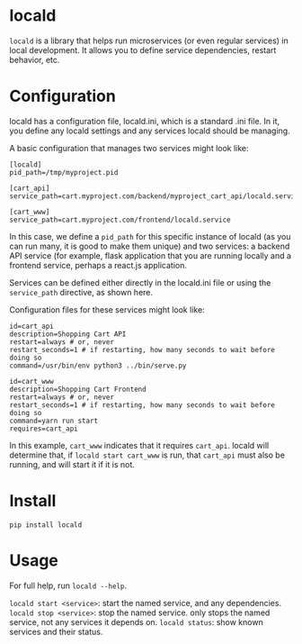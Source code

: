 locald
======

`locald` is a library that helps run microservices (or even regular services)
in local development. It allows you to define service dependencies, restart
behavior, etc.

Configuration
=============

locald has a configuration file, locald.ini, which is a standard .ini file. In
it, you define any locald settings and any services locald should be managing.

A basic configuration that manages two services might look like:
```!ini
[locald]
pid_path=/tmp/myproject.pid

[cart_api]
service_path=cart.myproject.com/backend/myproject_cart_api/locald.service

[cart_www]
service_path=cart.myproject.com/frontend/locald.service
```

In this case, we define a `pid_path` for this specific instance of locald (as
you can run many, it is good to make them unique) and two services: a backend
API service (for example, flask application that you are running locally and a
frontend service, perhaps a react.js application.

Services can be defined either directly in the locald.ini file or using the
`service_path` directive, as shown here.

Configuration files for these services might look like:
```!ini
id=cart_api
description=Shopping Cart API
restart=always # or, never
restart_seconds=1 # if restarting, how many seconds to wait before doing so
command=/usr/bin/env python3 ../bin/serve.py
```

```!ini
id=cart_www
description=Shopping Cart Frontend
restart=always # or, never
restart_seconds=1 # if restarting, how many seconds to wait before doing so
command=yarn run start
requires=cart_api
```

In this example, `cart_www` indicates that it requires `cart_api`. locald will
determine that, if `locald start cart_www` is run, that `cart_api` must also be
running, and will start it if it is not.

Install
=======

`pip install locald`

Usage
=====

For full help, run `locald --help`.

`locald start <service>`: start the named service, and any dependencies.
`locald stop <service>`: stop the named service. only stops the named service, not any services it depends on.
`locald status`: show known services and their status.
